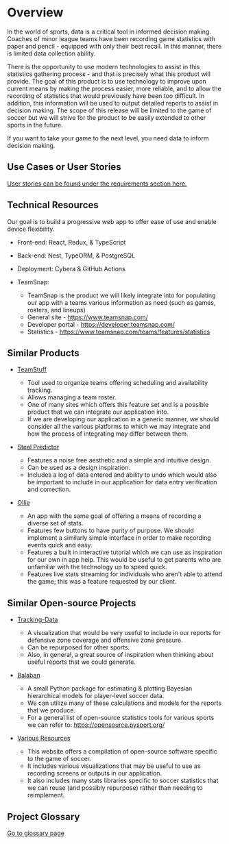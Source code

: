 # Overview
In the world of sports, data is a critical tool in informed decision making. Coaches of minor league teams have been recording game statistics with paper and pencil - equipped with only their best recall. In this manner, there is limited data collection ability. 

There is the opportunity to use modern technologies to assist in this statistics gathering process - and that is precisely what this product will provide. The goal of this product is to use technology to improve upon current means by making the process easier, more reliable, and to allow the recording of statistics that would previously have been too difficult. In addition, this information will be used to output detailed reports to assist in decision making. The scope of this release will be limited to the game of soccer but we will strive for the product to be easily extended to other sports in the future.

If you want to take your game to the next level, you need data to inform decision making.

## Use Cases or User Stories
[User stories can be found under the requirements section here.](requirements)

## Technical Resources
Our goal is to build a progressive web app to offer ease of use and enable device flexibility.

* Front-end: React, Redux, & TypeScript
* Back-end: Nest, TypeORM, & PostgreSQL
* Deployment: Cybera & GitHub Actions

* TeamSnap:
    - TeamSnap is the product we will likely integrate into for populating our app with a teams various information as need (such as games, rosters, and lineups)
    - General site - https://www.teamsnap.com/
    - Developer portal - https://developer.teamsnap.com/ 
    - Statistics - https://www.teamsnap.com/teams/features/statistics

## Similar Products
* [TeamStuff](https://teamstuff.com/)
    - Tool used to organize teams offering scheduling and availability tracking.
    - Allows managing a team roster.
    - One of many sites which offers this feature set and is a possible product that we can integrate our application into.
    - If we are developing our application in a generic manner, we should consider all the various platforms to which we may integrate and how the process of integrating may differ between them.

* [Steal Predictor](https://jabrils.com/sp/)
    - Features a noise free aesthetic and a simple and intuitive design.
    - Can be used as a design inspiration.
    - Includes a log of data entered and ability to undo which would also be important to include in our application for data entry verification and correction.

* [Ollie](https://www.olliesports.com/)
    - An app with the same goal of offering a means of recording a diverse set of stats.
    - Features few buttons to have purity of purpose. We should implement a similarly simple interface in order to make recording events quick and easy.
    - Features a built in interactive tutorial which we can use as inspiration for our own in app help. This would be useful to get parents who are unfamiliar with the technology up to speed quick.
    - Features live stats streaming for individuals who aren't able to attend the game; this was a feature requested by our client.


## Similar Open-source Projects
* [Tracking-Data](https://github.com/KubaMichalczyk/Tracking-Data)
    - A visualization that would be very useful to include in our reports for defensive zone coverage and offensive zone pressure.
    - Can be repurposed for other sports.
    - Also, in general, a great source of inspiration when thinking about useful reports that we could generate.

* [Balaban](https://github.com/anenglishgoat/balaban)
    - A small Python package for estimating & plotting Bayesian hierarchical models for player-level soccer data.
    - We can utilize many of these calculations and models for the reports that we produce.
    - For a general list of open-source statistics tools for various sports we can refer to: https://opensource.pysport.org/

* [Various Resources](https://awesomeopensource.com/project/matiasmascioto/awesome-soccer-analytics#open-source-libraries)
    - This website offers a compilation of open-source software specific to the game of soccer.
    - It includes various visualizations that may be useful to use as recording screens or outputs in our application.
    - It also includes many stats libraries specific to soccer statistics that we can reuse (and possibly repurpose) rather than needing to reimplement.

## Project Glossary
[Go to glossary page](glossary)
